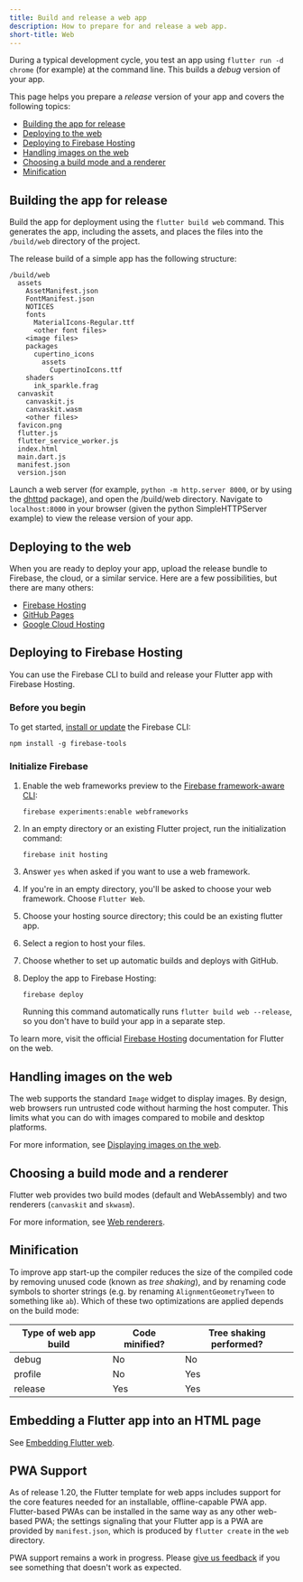 ```yaml
---
title: Build and release a web app
description: How to prepare for and release a web app.
short-title: Web
---
```


During a typical development cycle,
you test an app using `flutter run -d chrome`
(for example) at the command line.
This builds a _debug_ version of your app.

This page helps you prepare a _release_ version
of your app and covers the following topics:

* [Building the app for release](#building-the-app-for-release)
* [Deploying to the web](#deploying-to-the-web)
* [Deploying to Firebase Hosting](#deploying-to-firebase-hosting)
* [Handling images on the web](#handling-images-on-the-web)
* [Choosing a build mode and a renderer](#choosing-a-build-mode-and-a-renderer)
* [Minification](#minification)

## Building the app for release

Build the app for deployment using the `flutter build web` command. This
generates the app, including the assets, and places the files into the
`/build/web` directory of the project.

The release build of a simple app has the following structure:

```plaintext
/build/web
  assets
    AssetManifest.json
    FontManifest.json
    NOTICES
    fonts
      MaterialIcons-Regular.ttf
      <other font files>
    <image files>
    packages
      cupertino_icons
        assets
          CupertinoIcons.ttf
    shaders
      ink_sparkle.frag
  canvaskit
    canvaskit.js
    canvaskit.wasm
    <other files>
  favicon.png
  flutter.js
  flutter_service_worker.js
  index.html
  main.dart.js
  manifest.json
  version.json
```

Launch a web server (for example,
`python -m http.server 8000`,
or by using the [dhttpd][] package),
and open the /build/web directory. Navigate to
`localhost:8000` in your browser
(given the python SimpleHTTPServer example)
to view the release version of your app.

## Deploying to the web

When you are ready to deploy your app,
upload the release bundle
to Firebase, the cloud, or a similar service.
Here are a few possibilities, but there are
many others:

* [Firebase Hosting][]
* [GitHub Pages][]
* [Google Cloud Hosting][]

## Deploying to Firebase Hosting

You can use the Firebase CLI to build and release your Flutter app with Firebase
Hosting.

### Before you begin

To get started, [install or update][install-firebase-cli] the Firebase CLI:

```console
npm install -g firebase-tools
```

### Initialize Firebase

1. Enable the web frameworks preview to the [Firebase framework-aware CLI][]:

    ```console
    firebase experiments:enable webframeworks
    ```

2. In an empty directory or an existing Flutter project, run the initialization
command:

    ```console
    firebase init hosting
    ```

3. Answer `yes` when asked if you want to use a web framework.

4. If you're in an empty directory,
    you'll be asked to choose your web framework. Choose `Flutter Web`.

5. Choose your hosting source directory; this could be an existing flutter app.

6. Select a region to host your files.

7. Choose whether to set up automatic builds and deploys with GitHub.

8. Deploy the app to Firebase Hosting:

    ```console
    firebase deploy
    ```

    Running this command automatically runs `flutter build web --release`,
    so you don't have to build your app in a separate step.

To learn more, visit the official [Firebase Hosting][] documentation for
Flutter on the web.

## Handling images on the web

The web supports the standard `Image` widget to display images.
By design, web browsers run untrusted code without harming the host computer.
This limits what you can do with images compared to mobile and desktop platforms.

For more information, see [Displaying images on the web][].

## Choosing a build mode and a renderer

Flutter web provides two build modes (default and WebAssembly) and two renderers
(`canvaskit` and `skwasm`).

For more information, see [Web renderers][].

## Minification

To improve app start-up the compiler reduces the size of the compiled code by
removing unused code (known as _tree shaking_), and by renaming code symbols to
shorter strings (e.g. by renaming `AlignmentGeometryTween` to something like
`ab`). Which of these two optimizations are applied depends on the build mode:

| Type of web app build | Code minified? | Tree shaking performed? |
|-----------------------|----------------|-------------------------|
| debug                 | No             | No                      |
| profile               | No             | Yes                     |
| release               | Yes            | Yes                     |

## Embedding a Flutter app into an HTML page

See [Embedding Flutter web][].

[Embedding Flutter web]: /platform-integration/web/embedding-flutter-web

## PWA Support

As of release 1.20, the Flutter template for web apps includes support
for the core features needed for an installable, offline-capable PWA app.
Flutter-based PWAs can be installed in the same way as any other web-based
PWA; the settings signaling that your Flutter app is a PWA are provided by
`manifest.json`, which is produced by `flutter create` in the `web` directory.

PWA support remains a work in progress. Please [give us feedback][] if you see
something that doesn't work as expected.

[dhttpd]: {{site.pub}}/packages/dhttpd
[Displaying images on the web]: /platform-integration/web/web-images
[Firebase Hosting]: {{site.firebase}}/docs/hosting/frameworks/flutter
[Firebase framework-aware CLI]: {{site.firebase}}/docs/hosting/frameworks/frameworks-overview
[install-firebase-cli]: {{site.firebase}}/docs/cli#install_the_firebase_cli
[GitHub Pages]: https://pages.github.com/
[give us feedback]: {{site.repo.flutter}}/issues/new?title=%5Bweb%5D:+%3Cdescribe+issue+here%3E&labels=%E2%98%B8+platform-web&body=Describe+your+issue+and+include+the+command+you%27re+running,+flutter_web%20version,+browser+version
[Google Cloud Hosting]: https://cloud.google.com/solutions/web-hosting
[Web renderers]: /platform-integration/web/renderers
